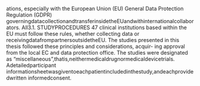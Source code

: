 ations, especially with the European Union (EU) General Data Protection Regulation (GDPR)
governingdatacollectionandtransferinsidetheEUandwithinternationalcollaborators. All3.1. STUDYPROCEDURES 47
clinical institutions based within the EU must follow these rules, whether collecting data or
receivingdatafrompartnersoutsidetheEU.
The studies presented in this thesis followed these principles and considerations, acquir-
ing approval from the local EC and data protection office. The studies were designated as
“miscellaneous”,thatis,neithermedicaldrugnormedicaldevicetrials. Adetailedparticipant
informationsheetwasgiventoeachpatientincludedinthestudy,andeachprovidedwritten
informedconsent.